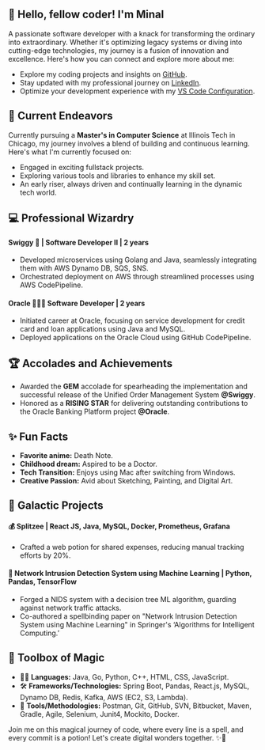 ## 👋 Hello, fellow coder! I'm Minal

A passionate software developer with a knack for transforming the ordinary into extraordinary. Whether it's optimizing legacy systems or diving into cutting-edge technologies, my journey is a fusion of innovation and excellence. Here's how you can connect and explore more about me:

<!-- - Check out my [website]() for a comprehensive overview. -->
- Explore my coding projects and insights on [GitHub](https://github.com/minal-kyada).
- Stay updated with my professional journey on [LinkedIn](https://www.linkedin.com/in/minal-kyada/).
- Optimize your development experience with my [VS Code Configuration](https://github.com/minal-kyada/vscode-settings).

## 🔭 Current Endeavors 

Currently pursuing a **Master's in Computer Science** at Illinois Tech in Chicago, my journey involves a blend of building and continuous learning. Here's what I'm currently focused on:

- Engaged in exciting fullstack projects.
- Exploring various tools and libraries to enhance my skill set.
- An early riser, always driven and continually learning in the dynamic tech world.

## 💻 Professional Wizardry

#### Swiggy 🍟 | Software Developer II | 2 years

- Developed microservices using Golang and Java, seamlessly integrating them with AWS Dynamo DB, SQS, SNS.
- Orchestrated deployment on AWS through streamlined processes using AWS CodePipeline.

#### Oracle 👩🏻‍💻  Software Developer | 2 years

- Initiated career at Oracle, focusing on service development for credit card and loan applications using Java and MySQL.
- Deployed applications on the Oracle Cloud using GitHub CodePipeline.

## 🏆 Accolades and Achievements

- Awarded the **GEM** accolade for spearheading the implementation and successful release of the Unified Order Management System **@Swiggy**.
- Honored as a **RISING STAR** for delivering outstanding contributions to the Oracle Banking Platform project **@Oracle**.

## ✨ Fun Facts 

- **Favorite anime:** Death Note.
- **Childhood dream:** Aspired to be a Doctor.
- **Tech Transition:** Enjoys using Mac after switching from Windows.
- **Creative Passion:** Avid about Sketching, Painting, and Digital Art.

## 🚀 Galactic Projects

#### 💰 Splitzee | React JS, Java, MySQL, Docker, Prometheus, Grafana
- Crafted a web potion for shared expenses, reducing manual tracking efforts by 20%.

#### 📝 Network Intrusion Detection System using Machine Learning | Python, Pandas, TensorFlow
- Forged a NIDS system with a decision tree ML algorithm, guarding against network traffic attacks.
- Co-authored a spellbinding paper on "Network Intrusion Detection System using Machine Learning" in Springer's ‘Algorithms for Intelligent Computing.’

## 🔧 Toolbox of Magic

- 🧙‍♂️ **Languages:** Java, Go, Python, C++, HTML, CSS, JavaScript.
- 🛠️ **Frameworks/Technologies:** Spring Boot, Pandas, React.js, MySQL, Dynamo DB, Redis, Kafka, AWS (EC2, S3, Lambda).
- 🧰 **Tools/Methodologies:** Postman, Git, GitHub, SVN, Bitbucket, Maven, Gradle, Agile, Selenium, Junit4, Mockito, Docker.

Join me on this magical journey of code, where every line is a spell, and every commit is a potion! Let's create digital wonders together. ✨🚀
